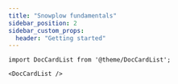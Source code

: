 ```yaml
---
title: "Snowplow fundamentals"
sidebar_position: 2
sidebar_custom_props:
  header: "Getting started"
---
```


```mdx-code-block
import DocCardList from '@theme/DocCardList';

<DocCardList />
```
